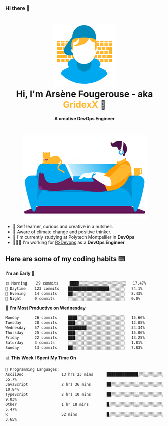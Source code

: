 ### Hi there 👋

<!--
**GridexX/gridexx** is a ✨ _special_ ✨ repository because its `README.md` (this file) appears on your GitHub profile.

Here are some ideas to get you started:

- 🔭 I’m currently working on ...
- 🌱 I’m currently learning ...
- 👯 I’m looking to collaborate on ...
- 🤔 I’m looking for help with ...
- 💬 Ask me about ...
- 📫 How to reach me: ...
- 😄 Pronouns: ...
- ⚡ Fun fact: ...
-->


<!-- Header -->
<h1 align="center">
  <img src="./images/user_profile.png" width="200">
  <br>
  Hi, I'm Arsène Fougerouse - aka <span style="color:#ffb72e">GridexX</span> 👋
</h1>


<p align="center">
  <b>A creative DevOps Engineer </b>
</p>
<br/>
<p align="center">
  <img src="./images/man_couch.png" width="400">
</p>

- 🎨 Self learner, curious and creative in a nutshell. 
- 🌱 Aware of climate change and positive thinker.
- 📕 I'm currently studying at Polytech Montpellier in **DevOps**
- 👨🏻‍💻 I'm working for [R2Devops](https://r2devops.io) as a **DevOps Engineer**


## Here are some of my coding habits ⌨️

<!-- Add a section about tech and Ops stack
  Like this one : https://github.com/Xanthus58#-tech-stack
-->
<!--START_SECTION:waka-->
**I'm an Early 🐤** 

```text
🌞 Morning    29 commits     ████░░░░░░░░░░░░░░░░░░░░░   17.47% 
🌆 Daytime    123 commits    ██████████████████░░░░░░░   74.1% 
🌃 Evening    14 commits     ██░░░░░░░░░░░░░░░░░░░░░░░   8.43% 
🌙 Night      0 commits      ░░░░░░░░░░░░░░░░░░░░░░░░░   0.0%

```
📅 **I'm Most Productive on Wednesday** 

```text
Monday       26 commits     ████░░░░░░░░░░░░░░░░░░░░░   15.66% 
Tuesday      20 commits     ███░░░░░░░░░░░░░░░░░░░░░░   12.05% 
Wednesday    57 commits     ████████░░░░░░░░░░░░░░░░░   34.34% 
Thursday     25 commits     ███░░░░░░░░░░░░░░░░░░░░░░   15.06% 
Friday       22 commits     ███░░░░░░░░░░░░░░░░░░░░░░   13.25% 
Saturday     3 commits      ░░░░░░░░░░░░░░░░░░░░░░░░░   1.81% 
Sunday       13 commits     ██░░░░░░░░░░░░░░░░░░░░░░░   7.83%

```


📊 **This Week I Spent My Time On** 

```text
💬 Programming Languages: 
AsciiDoc                 13 hrs 23 mins      ██████████████░░░░░░░░░░░   55.7% 
JavaScript               2 hrs 36 mins       ██░░░░░░░░░░░░░░░░░░░░░░░   10.84% 
TypeScript               2 hrs 10 mins       ██░░░░░░░░░░░░░░░░░░░░░░░   9.03% 
Other                    1 hr 18 mins        █░░░░░░░░░░░░░░░░░░░░░░░░   5.47% 
R                        52 mins             █░░░░░░░░░░░░░░░░░░░░░░░░   3.65%

```


<!--END_SECTION:waka-->
